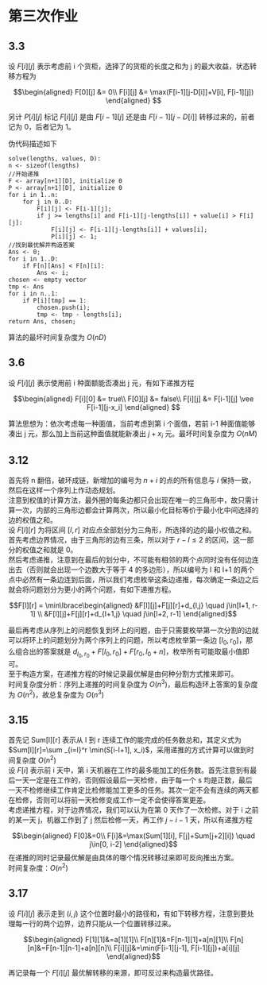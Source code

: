 # 第三次作业

## 3.3
设 $F[i][j]$ 表示考虑前 i 个货柜，选择了的货柜的长度之和为 j 的最大收益，状态转移方程为

$$\begin{aligned}
F[0][j] &= 0\\
F[i][j] &= \max(F[i-1][j-D[i]]+V[i], F[i-1][j])
\end{aligned}
$$

另计 $P[i][j]$ 标记 $F[i][j]$ 是由 $F[i-1][j]$ 还是由 $F[i-1][j-D[i]]$ 转移过来的，前者记为 0，后者记为 1。

伪代码描述如下

```plain
solve(lengths, values, D):
n <- sizeof(lengths)
//开始递推
F <- array[n+1][D], initialize 0
P <- array[n+1][D], initialize 0
for i in 1..n:
	for j in 0..D:
		F[i][j] <- F[i-1][j];
		if j >= lengths[i] and F[i-1][j-lengths[i]] + value[i] > F[i][j]:
			F[i][j] <- F[i-1][j-lengths[i]] + values[i];
			P[i][j] <- 1;
//找到最优解并构造答案
Ans <- 0;
for i in 1..D:
	if F[n][Ans] < F[n][i]:
		Ans <- i;
chosen <- empty vector
tmp <- Ans
for i in n..1:
	if P[i][tmp] == 1:
		chosen.push(i);
		tmp <- tmp - lengths[i];
return Ans, chosen;
```

算法的最坏时间复杂度为 $O(nD)$

## 3.6
设 $F[i][j]$ 表示使用前 i 种面额能否凑出 j 元，有如下递推方程

$$\begin{aligned}
F[i][0] &= true\\
F[0][j] &= false\\
F[i][j] &= F[i-1][j] \vee F[i-1][j-x_i]
\end{aligned}
$$

算法思想为：依次考虑每一种面值，当前考虑到第 i 个面值，若前 i-1 种面值能够凑出 j 元，那么加上当前这种面值就能新凑出 $j+x_i$ 元。最坏时间复杂度为 $O(nM)$

## 3.12
首先将 n 翻倍，破环成链，新增加的编号为 $n+i$ 的点的所有信息与 $i$ 保持一致，然后在这样一个序列上作动态规划。  
注意到权值的计算方法，最外圈的每条边都只会出现在唯一的三角形中，故只需计算一次，内部的三角形边都会计算两次，所以最小化目标等价于最小化中间选择的边的权值之和。  
设 $F[l][r]$ 为将区间 $[l, r]$ 对应点全部划分为三角形，所选择的边的最小权值之和。  
首先考虑边界情况，由于三角形的边有三条，所以对于 $r-l\le2$ 的区间，这一部分的权值之和就是 0。  
然后考虑递推，注意到在最后的划分中，不可能有相邻的两个点同时没有任何边连出去（否则就会出现一个边数大于等于 4 的多边形），所以编号为 l 和 l+1 的两个点中必然有一条边连到后面，所以我们考虑枚举这条边递推，每次确定一条边之后就会将问题划分为更小的两个问题，有如下递推方程。

$$F[l][r] = \min\lbrace\begin{aligned}
 &F[l][j]+F[j][r]+d_{l,j} \quad j\in[l+1, r-1] \\
 &F[l][j]+F[j][r]+d_{l+1,j} \quad j\in[l+2, r-1]
\end{aligned}$$

最后再考虑从序列上的问题恢复到环上的问题，由于只需要枚举第一次分割的边就可以将环上的问题划分为两个序列上的问题，所以考虑枚举第一条边 $[l_0,r_0]$，那么组合出的答案就是 $d_{l_0, r_0}+F[l_0, r_0]+F[r_0, l_0+n]$，枚举所有可能取最小值即可。  
至于构造方案，在递推方程的时候记录最优解是由何种分割方式推来即可。   
时间复杂度分析：序列上递推的时间复杂度为 $O(n^3)$，最后构造环上答案的复杂度为 $O(n^2)$，故总复杂度为 $O(n^3)$

## 3.15
首先记 Sum[l][r] 表示从 l 到 r 连续工作的能完成的任务数总和，其定义式为 $Sum[l][r]=\sum _{i=l}^r \min(S[i-l+1], x_i)$，采用递推的方式计算可以做到时间复杂度 $O(n^2)$  
设 $F[i]$ 表示前 i 天中，第 i 天机器在工作的最多能加工的任务数。首先注意到有最后一天一定是在工作的，否则假设最后一天检修，由于每一个 s 均是正数，最后一天不检修继续工作肯定比检修能加工更多的任务。其次一定不会有连续的两天都在检修，否则可以将前一天检修变成工作一定不会使得答案更差。  
考虑递推方程，对于边界情况，我们可以认为在第 0 天作了一次检修。对于 i 之前的某一天 j，机器工作到了 j 然后检修一天，再工作 $j-i-1$ 天，所以有递推方程

$$\begin{aligned}
F[0]&=0\\
F[i]&=\max(Sum[1][i], F[j]+Sum[j+2][i]) \quad j\in[0, i-2]
\end{aligned}$$
在递推的同时记录最优解是由具体的哪个情况转移过来即可反向推出方案。  
时间复杂度：$O(n^2)$

## 3.17
设 $F[i][j]$ 表示走到 $(i, j)$ 这个位置时最小的路径和，有如下转移方程，注意到要处理每一行的两个边界，边界只能从一个位置转移过来。

$$\begin{aligned}
F[1][1]&=a[1][1]\\
F[n][1]&=F[n-1][1]+a[n][1]\\
F[n][n]&=F[n-1][n-1]+a[n][n]\\
F[i][j]&=\min(F[i-1][j-1], F[i-1][j])+a[i][j]
\end{aligned}$$

再记录每一个 $F[i][j]$ 最优解转移的来源，即可反过来构造最优路径。
